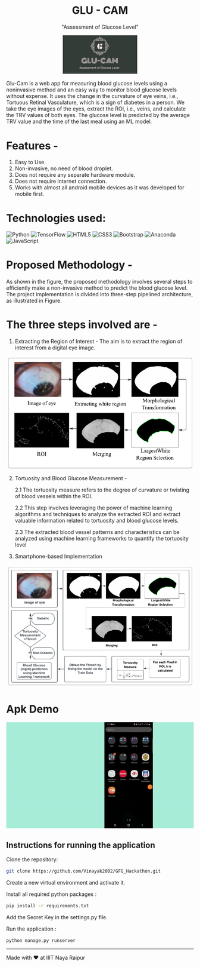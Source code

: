 <H1 align =center>GLU - CAM </H1>
<p align =center>"Assessment of Glucose Level"</p>
<p align="center">
  <img width="200" src="images/Screenshot 2023-04-16 at 12.08.12 PM.png" alt="Material Bread logo">
</p>


Glu-Cam is a web app for measuring blood glucose levels using a noninvasive method and an easy way to monitor blood glucose levels without expense. It uses the change in the curvature of eye veins, i.e., Tortuous Retinal Vasculature, which is a sign of diabetes in a person. We take the eye images of the eyes, extract the ROI, i.e., veins, and calculate the TRV values of both eyes. The glucose level is predicted by the average TRV value and the time of the last meal using an ML model.

# Features - 

1. Easy to Use.
2. Non-invasive, no need of blood droplet.
3. Does not require any separate hardware module.
4. Does not require internet connection.
5. Works with almost all android mobile devices as it was developed for mobile first.


# Technologies used:
![Python](https://img.shields.io/badge/python-3670A0?style=for-the-badge&logo=python&logoColor=ffdd54) 
![TensorFlow](https://img.shields.io/badge/TensorFlow-%23FF6F00.svg?style=for-the-badge&logo=TensorFlow&logoColor=white)
![HTML5](https://img.shields.io/badge/html5-%23E34F26.svg?style=for-the-badge&logo=html5&logoColor=white) 
![CSS3](https://img.shields.io/badge/css3-%231572B6.svg?style=for-the-badge&logo=css3&logoColor=white) 
![Bootstrap](https://img.shields.io/badge/bootstrap-%23563D7C.svg?style=for-the-badge&logo=bootstrap&logoColor=white)
![Anaconda](https://img.shields.io/badge/Anaconda-%2344A833.svg?style=for-the-badge&logo=anaconda&logoColor=white) 
![JavaScript](https://img.shields.io/badge/javascript-%23323330.svg?style=for-the-badge&logo=javascript&logoColor=%23F7DF1E) 

# Proposed Methodology - 
As shown in the figure, the proposed methodology involves several steps to efficiently make a non-invasive method to predict the blood glucose level. The project implementation is divided into three-step pipelined architecture, as illustrated in Figure.

# The three steps involved are -

1. Extracting the Region of Interest -  The aim is to extract the region of interest from a digital eye image.
   
<p align ="center" > <img width="500" src="images/2.png" alt="hjg"></p>

2. Tortuosity and Blood Glucose Measurement -

   2.1 The tortuosity measure refers to the degree of curvature or twisting of blood vessels within the ROI.
   
   
   2.2 This step involves leveraging the power of machine learning algorithms and techniques to analyze the extracted ROI and extract valuable information related to tortuosity and blood           glucose levels.
   
   2.3 The extracted blood vessel patterns and characteristics can be analyzed using machine learning frameworks to quantify the tortuosity level
   
4. Smartphone-based Implementation
  <p align ="center" > 
<img width="800" src="images/3.png" alt="hjg"> </p>


# Apk Demo
 <p align ="center" >
  <img  width="700" src="images/ezgif.com-video-to-gif.gif" alt="Material Bread logo ">
  </p>

## Instructions for running the application

Clone the repository:
```zsh
git clone https://github.com/Vinayak2002/GFG_Hackathon.git
```

Create a new virtual environment and activate it.

Install all required python packages :
```zsh
pip install -r requirements.txt
```

Add the Secret Key in the settings.py file.

Run the application :
```python
python manage.py runserver
```
---

Made with :heart: at IIIT Naya Raipur
